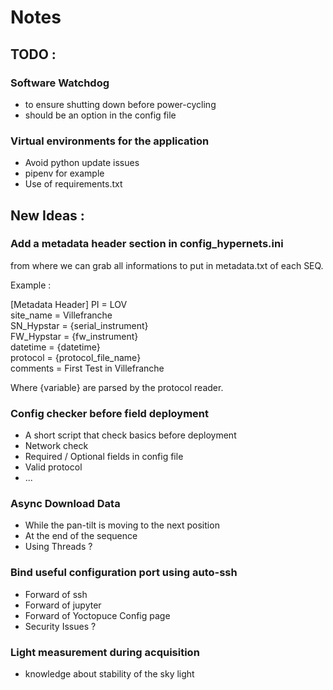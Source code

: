 # Notes

## TODO : 

### Software Watchdog 
* to ensure shutting down before power-cycling
* should be an option in the config file 

### Virtual environments for the application
* Avoid python update issues
* pipenv for example
* Use of requirements.txt
 

## New Ideas : 

### Add a metadata header section in config_hypernets.ini 
from where we can grab all informations to put in metadata.txt of each SEQ.

Example : 

[Metadata Header]
PI = LOV<br />
site_name = Villefranche<br />
SN_Hypstar = {serial_instrument}<br />
FW_Hypstar = {fw_instrument}<br />
datetime = {datetime}<br />
protocol = {protocol_file_name}<br />
comments = First Test in Villefranche<br />

Where {variable} are parsed by the protocol reader.

### Config checker before field deployment
* A short script that check basics before deployment
* Network check
* Required / Optional fields in config file
* Valid protocol
* ...

### Async Download Data
* While the pan-tilt is moving to the next position
* At the end of the sequence
* Using Threads ?

### Bind useful configuration port using auto-ssh
* Forward of ssh
* Forward of jupyter
* Forward of Yoctopuce Config page
* Security Issues ?

### Light measurement during acquisition
* knowledge about stability of the sky light
